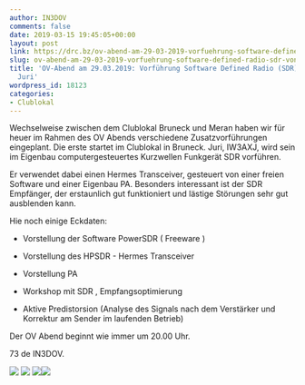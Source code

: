 ```yaml
---
author: IN3DOV
comments: false
date: 2019-03-15 19:45:05+00:00
layout: post
link: https://drc.bz/ov-abend-am-29-03-2019-vorfuehrung-software-defined-radio-sdr-von-iw3axj-juri/
slug: ov-abend-am-29-03-2019-vorfuehrung-software-defined-radio-sdr-von-iw3axj-juri
title: 'OV-Abend am 29.03.2019: Vorführung Software Defined Radio (SDR) von IW3AXJ
  Juri'
wordpress_id: 18123
categories:
- Clublokal
---
```


Wechselweise zwischen dem Clublokal Bruneck und Meran haben wir für heuer im Rahmen des OV Abends verschiedene Zusatzvorführungen eingeplant. Die erste startet im Clublokal in Bruneck. Juri, IW3AXJ, wird sein im Eigenbau computergesteuertes Kurzwellen Funkgerät SDR vorführen.

Er verwendet dabei einen Hermes Transceiver, gesteuert von einer freien Software und einer Eigenbau PA. Besonders interessant ist der SDR Empfänger, der erstaunlich gut funktioniert und lästige Störungen sehr gut ausblenden kann.

Hie noch einige Eckdaten:



 	
  * Vorstellung der Software PowerSDR ( Freeware )

 	
  * Vorstellung des HPSDR - Hermes Transceiver

 	
  * Vorstellung PA

 	
  * Workshop mit SDR , Empfangsoptimierung

 	
  * Aktive Predistorsion (Analyse des Signals nach dem Verstärker und Korrektur am Sender im laufenden Betrieb)


Der OV Abend beginnt wie immer um 20.00 Uhr.

73 de IN3DOV.



![](https://drc.bz/wp-content/uploads/2019/03/image006-1024x768.jpg) ![](https://drc.bz/wp-content/uploads/2019/03/image008.jpg) ![](https://drc.bz/wp-content/uploads/2019/03/image007.jpg)![](https://drc.bz/wp-content/uploads/2019/03/image005-1024x768.jpg)

